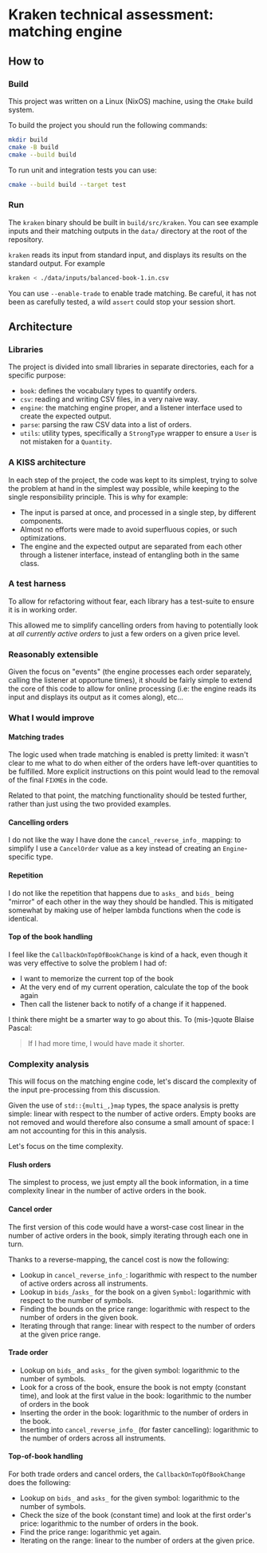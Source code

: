 # Kraken technical assessment: matching engine

## How to

### Build

This project was written on a Linux (NixOS) machine, using the `CMake` build
system.

To build the project you should run the following commands:

```sh
mkdir build
cmake -B build
cmake --build build
```

To run unit and integration tests you can use:

```sh
cmake --build build --target test
```

### Run

The `kraken` binary should be built in `build/src/kraken`. You can see example
inputs and their matching outputs in the `data/` directory at the root of the
repository.

`kraken` reads its input from standard input, and displays its results on
the standard output. For example

```sh
kraken < ./data/inputs/balanced-book-1.in.csv
```

You can use `--enable-trade` to enable trade matching. Be careful, it has not
been as carefully tested, a wild `assert` could stop your session short.

## Architecture

### Libraries

The project is divided into small libraries in separate directories, each for
a specific purpose:

* `book`: defines the vocabulary types to quantify orders.
* `csv`: reading and writing CSV files, in a very naive way.
* `engine`: the matching engine proper, and a listener interface used to create
  the expected output.
* `parse`: parsing the raw CSV data into a list of orders.
* `utils`: utility types, specifically a `StrongType` wrapper to ensure a `User`
  is not mistaken for a `Quantity`.

### A KISS architecture

In each step of the project, the code was kept to its simplest, trying to solve
the problem at hand in the simplest way possible, while keeping to the single
responsibility principle. This is why for example:

* The input is parsed at once, and processed in a single step, by different
  components.
* Almost no efforts were made to avoid superfluous copies, or such
  optimizations.
* The engine and the expected output are separated from each other through a
  listener interface, instead of entangling both in the same class.

### A test harness

To allow for refactoring without fear, each library has a test-suite to ensure
it is in working order.

This allowed me to simplify cancelling orders from having to potentially look
at *all currently active orders* to just a few orders on a given price level.

### Reasonably extensible

Given the focus on "events" (the engine processes each order separately, calling
the listener at opportune times), it should be fairly simple to extend the core
of this code to allow for online processing (i.e: the engine reads its input and
displays its output as it comes along), etc...

### What I would improve

#### Matching trades

The logic used when trade matching is enabled is pretty limited: it wasn't clear
to me what to do when either of the orders have left-over quantities to be
fulfilled. More explicit instructions on this point would lead to the removal of
the final `FIXME`s in the code.

Related to that point, the matching functionality should be tested further,
rather than just using the two provided examples.

#### Cancelling orders

I do not like the way I have done the `cancel_reverse_info_` mapping: to
simplify I use a `CancelOrder` value as a key instead of creating an
`Engine`-specific type.

#### Repetition

I do not like the repetition that happens due to `asks_` and `bids_` being
"mirror" of each other in the way they should be handled. This is mitigated
somewhat by making use of helper lambda functions when the code is identical.

#### Top of the book handling

I feel like the `CallbackOnTopOfBookChange` is kind of a hack, even though it
was very effective to solve the problem I had of:

* I want to memorize the current top of the book
* At the very end of my current operation, calculate the top of the book again
* Then call the listener back to notify of a change if it happened.

I think there might be a smarter way to go about this. To (mis-)quote Blaise
Pascal:

> If I had more time, I would have made it shorter.

### Complexity analysis

This will focus on the matching engine code, let's discard the complexity of
the input pre-processing from this discussion.

Given the use of `std::{multi_,}map` types, the space analysis is pretty simple:
linear with respect to the number of active orders. Empty books are not removed
and would therefore also consume a small amount of space: I am not accounting
for this in this analysis.

Let's focus on the time complexity.

#### Flush orders

The simplest to process, we just empty all the book information, in a time
complexity linear in the number of active orders in the book.

#### Cancel order

The first version of this code would have a worst-case cost linear in the
number of active orders in the book, simply iterating through each one in turn.

Thanks to a reverse-mapping, the cancel cost is now the following:

* Lookup in `cancel_reverse_info_`: logarithmic with respect to the number of
  active orders across all instruments.
* Lookup in `bids_`/`asks_` for the book on a given `Symbol`: logarithmic with
  respect to the number of symbols.
* Finding the bounds on the price range: logarithmic with respect to the number
  of orders in the given book.
* Iterating through that range: linear with respect to the number of orders
  at the given price range.

#### Trade order

* Lookup on `bids_` and `asks_` for the given symbol: logarithmic to the number
  of symbols.
* Look for a cross of the book, ensure the book is not empty (constant time),
  and look at the first value in the book: logarithmic to the number of orders
  in the book
* Inserting the order in the book: logarithmic to the number of orders in the
  book.
* Inserting into `cancel_reverse_info_` (for faster cancelling): logarithmic
  to the number of orders across all instruments.

#### Top-of-book handling

For both trade orders and cancel orders, the `CallbackOnTopOfBookChange` does
the following:

* Lookup on `bids_` and `asks_` for the given symbol: logarithmic to the number
  of symbols.
* Check the size of the book (constant time) and look at the first order's
  price: logarithmic to the number of orders in the book.
* Find the price range: logarithmic yet again.
* Iterating on the range: linear to the number of orders at the given price.
